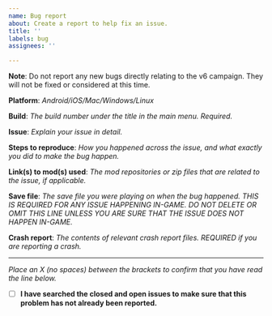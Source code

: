 ```yaml
---
name: Bug report
about: Create a report to help fix an issue.
title: ''
labels: bug
assignees: ''

---
```


**Note**: Do not report any new bugs directly relating to the v6 campaign. They will not be fixed or considered at this time.

**Platform**: *Android/iOS/Mac/Windows/Linux*

**Build**: *The build number under the title in the main menu. Required.*

**Issue**: *Explain your issue in detail.*

**Steps to reproduce**: *How you happened across the issue, and what exactly you did to make the bug happen.*

**Link(s) to mod(s) used**: *The mod repositories or zip files that are related to the issue, if applicable.*

**Save file**: *The save file you were playing on when the bug happened. THIS IS REQUIRED FOR ANY ISSUE HAPPENING IN-GAME. DO NOT DELETE OR OMIT THIS LINE UNLESS YOU ARE SURE THAT THE ISSUE DOES NOT HAPPEN IN-GAME.*

**Crash report**: *The contents of relevant crash report files. REQUIRED if you are reporting a crash.*

---

*Place an X (no spaces) between the brackets to confirm that you have read the line below.*  
- [ ] **I have searched the closed and open issues to make sure that this problem has not already been reported.**
